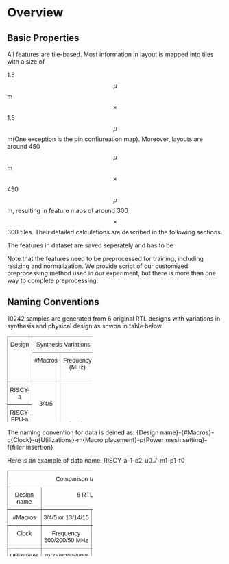 # Overview
## Basic Properties
All features are tile-based. Most information in layout is mapped into tiles with a size of 

1.5$$\mu$$m$$\times$$1.5$$\mu$$m(One exception is the pin confiureation map).
Moreover, layouts are around 450$$\mu$$m$$\times$$450$$\mu$$m, resulting in feature maps of around 300$$\times$$300 tiles. Their detailed calculations are described in the following sections.

The features in dataset are saved seperately and has to be 

Note that the features need to be preprocessed for training, including resizing and normalization. We provide script of our customized preprocessing method used in our experiment, but there is more than one way to complete preprocessing.



## Naming Conventions

10242 samples are generated from 6 original RTL designs with variations in synthesis and physical design as shwon in table below. 

<style type="text/css">
.tg  {border-collapse:collapse;border-spacing:0;}
.tg {width:100px;height:100px}
.tg td{border-color:black;border-style:solid;border-width:1px;font-family:Arial, sans-serif;font-size:14px;
  overflow:hidden;padding:10px 5px;word-break:normal;}
.tg th{border-color:black;border-style:solid;border-width:1px;font-family:Arial, sans-serif;font-size:14px;
  font-weight:normal;overflow:hidden;padding:10px 5px;word-break:normal;}
.tg .tg-c3ow{border-color:inherit;text-align:center;vertical-align:top}
</style>
<table class="tg">
<thead>
  <tr>
    <th class="tg-c3ow" rowspan="2">Design</th>
    <th class="tg-c3ow" colspan="2">Synthesis Variations</th>
    <th class="tg-c3ow" colspan="4">Physical Design Variations</th>
  </tr>
  <tr>
    <th class="tg-c3ow">#Macros</th>
    <th class="tg-c3ow">Frequency<br>(MHz)</th>
    <th class="tg-c3ow">Utilizations<br>(%)</th>
    <th class="tg-c3ow">#Macro<br>Placement</th>
    <th class="tg-c3ow">#Power Mesh<br>Setting</th>
    <th class="tg-c3ow">Filler Insertion</th>
  </tr>
</thead>
<tbody>
  <tr>
    <td class="tg-c3ow">RISCY-a</td>
    <td class="tg-c3ow" rowspan="3"><br><br>3/4/5</td>
    <td class="tg-c3ow" rowspan="6"><br><br><br><br><br>50/200/500<br></td>
    <td class="tg-c3ow" rowspan="6"><br><br><br><br><br>70/75/80/85/90</td>
    <td class="tg-c3ow" rowspan="6"><br><br><br><br><br>3</td>
    <td class="tg-c3ow" rowspan="6"><br><br><br><br><br>8</td>
    <td class="tg-c3ow" rowspan="6"><br><br><br><br>After Placement<br>/After Routing</td>
  </tr>
  <tr>
    <td class="tg-c3ow">RISCY-FPU-a</td>
  </tr>
  <tr>
    <td class="tg-c3ow">zero-riscy-a</td>
  </tr>
  <tr>
    <td class="tg-c3ow">RISCY-b</td>
    <td class="tg-c3ow" rowspan="3"><br><br>13/14/15</td>
  </tr>
  <tr>
    <td class="tg-c3ow">RISCY-FPU-b</td>
  </tr>
  <tr>
    <td class="tg-c3ow">zero-riscy-b</td>
  </tr>
</tbody>
</table>

The naming convention for data is deined as: {Design name}-{#Macros}-c{Clock}-u{Utilizations}-m{Macro placement}-p{Power mesh setting}-f{filler insertion}

Here is an example of data name: RISCY-a-1-c2-u0.7-m1-p1-f0

<style type="text/css">
.tg  {border-collapse:collapse;border-spacing:0;}
.tg {width:200px;height:200px}
.tg td{border-color:black;border-style:solid;border-width:1px;font-family:Arial, sans-serif;font-size:14px;
  overflow:hidden;padding:10px 5px;word-break:normal;}
.tg th{border-color:black;border-style:solid;border-width:1px;font-family:Arial, sans-serif;font-size:14px;
  font-weight:normal;overflow:hidden;padding:10px 5px;word-break:normal;}
.tg .tg-c3ow{border-color:inherit;text-align:center;vertical-align:top}
</style>
<table class="tg">
<thead>
  <tr>
    <th class="tg-c3ow" colspan="3">Comparison table</th>
  </tr>
</thead>
<tbody>
  <tr>
    <td class="tg-c3ow">Design name</td>
    <td class="tg-c3ow" colspan="2">6 RTL designs</td>
  </tr>
  <tr>
    <td class="tg-c3ow">#Macros</td>
    <td class="tg-c3ow">3/4/5 or 13/14/15</td>
    <td class="tg-c3ow">1/2/3</td>
  </tr>
  <tr>
    <td class="tg-c3ow">Clock</td>
    <td class="tg-c3ow">Frequency 500/200/50 MHz</td>
    <td class="tg-c3ow">Clock period 2/5/20 ns</td>
  </tr>
  <tr>
    <td class="tg-c3ow">Utilizations</td>
    <td class="tg-c3ow">70/75/80/85/90%</td>
    <td class="tg-c3ow">0.7/0.75/0.8/0.85/0.9</td>
  </tr>
  <tr>
    <td class="tg-c3ow">Macro placement</td>
    <td class="tg-c3ow">3</td>
    <td class="tg-c3ow">1/2/3</td>
  </tr>
  <tr>
    <td class="tg-c3ow">Power mesh setting</td>
    <td class="tg-c3ow">8</td>
    <td class="tg-c3ow">1/2/3/4/5/6/7/8</td>
  </tr>
  <tr>
    <td class="tg-c3ow">filler insertion</td>
    <td class="tg-c3ow">After placement/After routing</td>
    <td class="tg-c3ow">1/0</td>
  </tr>
</tbody>
</table>




